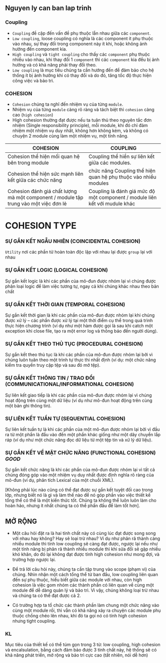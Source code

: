 
## Nguyen ly can ban lap trinh
### Coupling
- `Coupling` đề cập đến vấn đề phụ thuộc lẫn nhau giữa các `component`. 
- `Low coupling`, loose coupling có nghĩa là các component ít phụ thuộc vào nhau, sự thay đổi trong component này ít khi, hoặc không ảnh hưởng đến component kia. 
- `High coupling` và `tight coupling` cho thấy các `component` phụ thuộc nhiều vào nhau, khi thay đổi 1 `component` thì các `component` kia đều bị ảnh hưởng và có khả năng phải thay đổi theo.
- `Low coupling` là mục tiêu chúng ta cần hướng đến để đảm bảo cho hệ thống ít bị ảnh hưởng khi có thay đổi và do đó, tăng tốc độ thực hiện công việc và bảo trì.

### COHESION
- `Cohesion` chúng ta nghĩ đến nhiệm vụ của từng `module`. 
- Nhiệm vụ của từng `module` càng rõ ràng và tách biệt thì `cohesion` càng cao (`high cohesion`)
- High cohesion thường đạt được nếu ta tuân thủ theo nguyên tắc đơn nhiệm (Single responsibility principle), mỗi module, khi đó chỉ đảm nhiệm một nhiệm vụ duy nhất, không hơn không kém, và không có chuyện 2 module cùng làm một nhiệm vụ, một tính năng.


| COHESION                                                                             | COUPLING                                                                    |
|--------------------------------------------------------------------------------------|-----------------------------------------------------------------------------|
| Cohesion thể hiện mối quan hệ bên trong module                                       | Coupling thể hiển sự liên kết giữa các modules.                             |
| Cohesion thể hiện sức mạnh liên kết giữa các chức năng                               | chức năng Coupling thể hiện quan hệ phụ thuộc vào nhiều modules             |
| Cohesion đánh giá chất lượng mà một component / module tập trung vào một việc đơn lẻ | Coupling là đánh giá mức độ một component / module liên kết với mudule khác |

# COHESION TYPE
### SỰ GẮN KẾT NGẪU NHIÊN (COINCIDENTAL COHESION) 
`Utility` nơi các phần tử hoàn toàn độc lập với nhau lại được `group` lại với nhau

### SỰ GẮN KẾT LOGIC (LOGICAL COHESION)
Sự gắn kết logic là khi các phần của mô-đun được nhóm lại vì chúng được phân loại logic để làm việc tương tự, ngay cả khi chúng khác nhau theo bản chất

### SỰ GẮN KẾT THỜI GIAN (TEMPORAL COHESION)
Sự gắn kết thời gian là khi các phần của mô-đun được nhóm lại khi chúng được xử lý – các phần được xử lý tại một thời điểm cụ thể trong quá trình thực hiện chương trình (ví dụ như một hàm được gọi là sau khi catch một exception khi close file, tạo ra một error log và thông báo đến người dùng).

### SỰ GẮN KẾT THEO THỦ TỤC (PROCEDURAL COHESION)
Sự gắn kết theo thủ tục là khi các phần của mô-đun được nhóm lại bởi vì chúng luôn tuân theo một trình tự thực thi nhất định (ví dụ: một chức năng kiểm tra quyền truy cập tệp và sau đó mở tệp).

### SỰ GẮN KẾT THÔNG TIN / TRAO ĐỔI (COMMUNICATIONAL/INFORMATIONAL COHESION)
Sự liên kết giao tiếp là khi các phần của mô-đun được nhóm lại vì chúng hoạt động trên cùng một dữ liệu (ví dụ như mô-đun hoạt động trên cùng một bản ghi thông tin).

### SỰ LIÊN KẾT TUẦN TỰ (SEQUENTIAL COHESION)
Sự liên kết tuần tự là khi các phần của một mô-đun được nhóm lại bởi vì đầu ra từ một phần là đầu vào đến một phần khác giống như một dây chuyền lắp ráp (ví dụ như một chức năng đọc dữ liệu từ một tệp tin và xử lý dữ liệu).

### SỰ GẮN KẾT VỀ MẶT CHỨC NĂNG (FUNCTIONAL COHESION) *GOOD*
Sự gắn kết chức năng là khi các phần của mô-đun được nhóm lại vì tất cả chúng đóng góp vào một nhiệm vụ duy nhất được định nghĩa rõ ràng của mô-đun (ví dụ, phân tích Lexical của một chuỗi XML).

[Không phải lúc nào cũng có thể đạt được sự gắn kết tuyệt đối cao trong lớp, nhưng biết nó là gì và làm thế nào để nó góp phần vào việc thiết kế tổng thể có thể là một kiến thức tốt. Chúng ta không thể luôn luôn làm cho hoàn hảo, nhưng ít nhất chúng ta có thể phấn đấu để làm tốt hơn].

## MỞ RỘNG
- Một câu hỏi đặt ra là hai tính chất này có cùng lúc đạt được song song với nhau hay không? Hay sẽ loại trừ nhau? Ví dụ như phân rã thành càng nhiều module thì tính low coupling sẽ càng đạt được, ngược lại nếu như một tính năng bị phân rã thành nhiều module thì khi sửa đổi sẽ gặp nhiều khó khăn, do đó lại không đạt được tính high cohesion như mong đợi, và trường hợp ngược lại.
   
- Để trả lời câu hỏi này, chúng ta cần tập trung vào scope (phạm vi) của chúng. Nhìn nhận một cách tổng thể từ ban đầu, low coupling liên quan đến sự phụ thuộc, hiểu biết giữa các module với nhau, còn high cohesion là việc gom nhóm các thành phần có liên quan về cùng một module để dễ dàng quản lý và bảo trì. Vì vậy, chúng không loại trừ nhau và chúng ta có thể đạt được cả 2.
   
- Có trường hợp ta tổ chức các thành phần làm chung một chức năng vào cùng một module rồi, thì vẫn có khả năng xảy ra chuyện các module phụ thuộc chồng chéo lên nhau, khi đó ta gọi nó có tính high cohesion nhưng tight coupling.

### KL
Mục tiêu của thiết kế có thể túm gọn trong 3 từ: low coupling, high cohesion và encalsulation, bằng cách đảm bảo được 3 tính chất này, hệ thống sẽ có khả năng phát triển, mở rộng và bảo trì cực cao (tất nhiên, nói dễ hơn)




